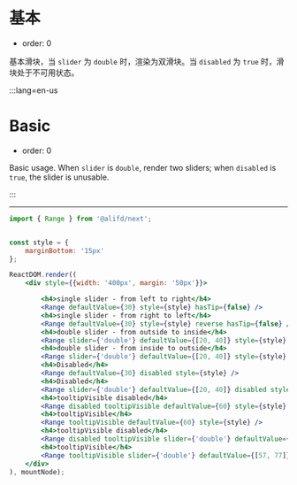 # 基本

- order: 0

基本滑块，当 `slider` 为 `double` 时，渲染为双滑块。当 `disabled` 为 `true` 时，滑块处于不可用状态。

:::lang=en-us
# Basic

- order: 0

Basic usage. When `slider` is `double`, render two sliders; when `disabled` is `true`, the slider is unusable.

:::


---

````jsx
import { Range } from '@alifd/next';


const style = {
    marginBottom: '15px'
};

ReactDOM.render((
    <div style={{width: '400px', margin: '50px'}}>

        <h4>single slider - from left to right</h4>
        <Range defaultValue={30} style={style} hasTip={false} />
        <h4>single slider - from right to left</h4>
        <Range defaultValue={30} style={style} reverse hasTip={false} />
        <h4>double slider - from outside to inside</h4>
        <Range slider={'double'} defaultValue={[20, 40]} style={style} />
        <h4>double slider - from inside to outside</h4>
        <Range slider={'double'} defaultValue={[20, 40]} style={style} reverse />
        <h4>Disabled</h4>
        <Range defaultValue={30} disabled style={style} />
        <h4>Disabled</h4>
        <Range slider={'double'} defaultValue={[20, 40]} disabled style={style} />
        <h4>tooltipVisible disabled</h4>
        <Range disabled tooltipVisible defaultValue={60} style={style} />
        <h4>tooltipVisible</h4>
        <Range tooltipVisible defaultValue={60} style={style} />
        <h4>tooltipVisible disabled</h4>
        <Range disabled tooltipVisible slider={'double'} defaultValue={[57, 77]} style={style} />
        <h4>tooltipVisible</h4>
        <Range tooltipVisible slider={'double'} defaultValue={[57, 77]} style={style} />
    </div>
), mountNode);
````
